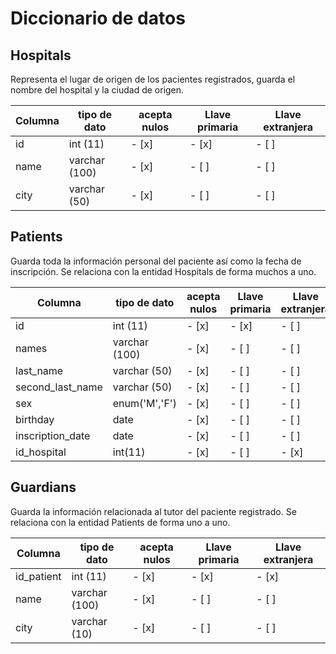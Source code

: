 # Diccionario de datos

## Hospitals
Representa el lugar de origen de los pacientes registrados, guarda el nombre del hospital y la ciudad de origen.

| Columna | tipo de dato  | acepta nulos | Llave primaria | Llave extranjera |
| ------- | ------------- | ------------ | -------------- | ---------------- |
| id      | int (11)      | - [x]        | - [x]          | - [ ]            |
| name    | varchar (100) | - [x]        | - [ ]          | - [ ]            |
| city    | varchar (50)  | - [x]        | - [ ]          | - [ ]            |

## Patients
Guarda toda la información personal del paciente así como la fecha de inscripción. Se relaciona con la entidad Hospitals de forma muchos a uno.

| Columna          | tipo de dato  | acepta nulos | Llave primaria | Llave extranjera |
| ---------------- | ------------- | ------------ | -------------- | ---------------- |
| id               | int (11)      | - [x]        | - [x]          | - [ ]            |
| names            | varchar (100) | - [x]        | - [ ]          | - [ ]            |
| last_name        | varchar (50)  | - [x]        | - [ ]          | - [ ]            |
| second_last_name | varchar (50)  | - [x]        | - [ ]          | - [ ]            |
| sex              | enum('M','F') | - [x]        | - [ ]          | - [ ]            |
| birthday         | date          | - [x]        | - [ ]          | - [ ]            |
| inscription_date | date          | - [x]        | - [ ]          | - [ ]            |
| id_hospital      | int(11)       | - [x]        | - [ ]          | - [x]            |

## Guardians
Guarda la información relacionada al tutor del paciente registrado. Se relaciona con la entidad Patients de forma uno a uno.

| Columna    | tipo de dato  | acepta nulos | Llave primaria | Llave extranjera |
| ---------- | ------------- | ------------ | -------------- | ---------------- |
| id_patient | int (11)      | - [x]        | - [x]          | - [x]            |
| name       | varchar (100) | - [x]        | - [ ]          | - [ ]            |
| city       | varchar (10)  | - [x]        | - [ ]          | - [ ]            |